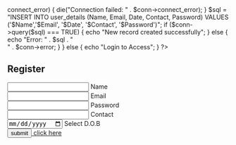 <!DOCTYPE html>
<html lang="en">

<head>
    <meta charset="UTF-8">
    <title>Login</title>
    <link rel="stylesheet" href="login.css">
</head>

<body>
  
   <?php 

  if(isset($_POST['Sign_up']))
  
   {
    $servername = "localhost";
    $username = "root";
    $password = "";
    $dbname = "user_login";

    $Name = $_POST['user_name'];
    $Email  = $_POST['user_email'];
    $Date = $_POST['user_dob'];
    $Contact = $_POST['user_contact'];
    $Password = $_POST['user_password'];

// Create connection
$conn = new mysqli($servername, $username, $password, $dbname);
// Check connection
if ($conn->connect_error) {
  die("Connection failed: " . $conn->connect_error);
}

$sql = "INSERT INTO user_details (Name, Email, Date, Contact, Password)
VALUES ('$Name','$Email', '$Date', '$Contact', '$Password')";

if ($conn->query($sql) === TRUE) {
  echo "New record created successfully";
} else {
  echo "Error: " . $sql . "<br>" . $conn->error;
  } 

  }
  else
  {
    echo "Login to Access";
  }
?>
      

<div class="login-box">
  <h2>Register</h2>
  <form method="POST" action="#">
    <div class="user-box">
      <input type="text" name="user_name">
      <label>Name</label>
    </div>
    <div class="user-box">
      <input type="email" name="user_email" class="form-control" id="user_email" aria-describedby="emailHelp">
      <label>Email</label>
    </div>
    <div class="user-box">
      <input type="password" name="user_password">
      <label>Password</label>
    </div>
    <div class="user-box">
      <input type="Contact" name="user_contact">
      <label>Contact</label>
    </div>
    <div class="user-box">
      <input type="date" name="user_dob">
      <label>Select D.O.B</label>
    </div>
    <a href="">
      <span></span>
      <span></span>
      <span></span>
      <span></span>
      <input type="submit" value="submit" name="Sign_up"> 
      click here
    </a> 
  </form>
</div>
  </body>

